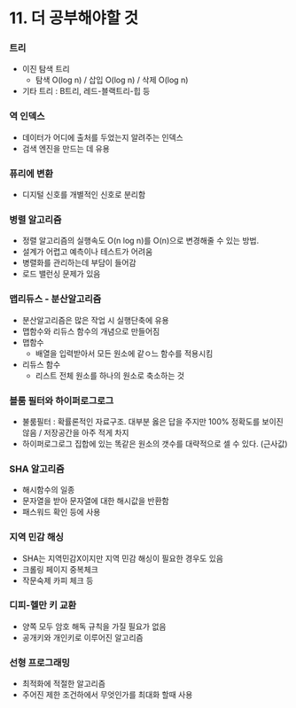 # 11. 더 공부해야할 것

### 트리

- 이진 탐색 트리
    - 탐색 O(log n) / 삽입 O(log n) / 삭제  O(log n)
- 기타 트리  : B트리, 레드-블랙트리-힙 등

### 역 인덱스

- 데이터가 어디에 출처를 두었는지 알려주는 인덱스
- 검색 엔진을 만드는 데 유용

### 퓨리에 변환

- 디지털 신호를 개별적인 신호로 분리함

### 병렬 알고리즘

- 정렬 알고리즘의 실행속도 O(n log n)를 O(n)으로 변경해줄 수 있는 방법.
- 설계가 어렵고 예측이나 테스트가 어려움
- 병렬화를 관리하는데 부담이 들어감
- 로드 밸런싱 문제가 있음

### 맵리듀스 - 분산알고리즘

- 분산알고리즘은 많은 작업 시 실행단축에 유용
- 맵함수와 리듀스 함수의 개념으로 만들어짐
- 맵함수
    - 배열을 입력받아서 모든 원소에 같ㅇ느 함수를 적용시킴
- 리듀스 함수
    - 리스트 전체 원소를 하나의 원소로 축소하는 것

### 블룸 필터와 하이퍼로그로그

- 불룸필터 : 확률론적인 자료구조. 대부분 옳은 답을 주지만 100% 정확도를 보이진 않음 / 저장공간을 아주 적게 차지
- 하이퍼로그로그 집합에 있는 똑같은 원소의 갯수를 대략적으로 셀 수 있다. (근사값)

### SHA 알고리즘

- 해시함수의 일종
- 문자열을 받아 문자열에 대한 해시값을 반환함
- 패스워드 확인 등에 사용

### 지역 민감 해싱

- SHA는 지역민감X이지만 지역 민감 해싱이 필요한 경우도 있음
- 크롤링 페이지 중복체크
- 작문숙제 카피 체크 등

### 디피-헬만 키 교환

- 양쪽 모두 암호 해독 규칙을 가질 필요가 없음
- 공개키와 개인키로 이루어진 알고리즘

### 선형 프로그래밍

- 최적화에 적절한 알고리즘
- 주어진 제한 조건하에서 무엇인가를 최대화 할때 사용